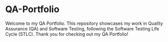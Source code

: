 # QA-Portfolio
Welcome to my QA Portfolio. This repository showcases my work in Quality Assurance (QA) and Software Testing, following the Software Testing Life Cycle (STLC).
Thank you for checking out my QA Portfolio!

